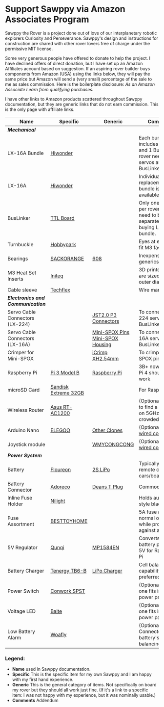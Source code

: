 # Support Sawppy via Amazon Associates Program
Sawppy the Rover is a project done out of love of our interplanetary robotic
explorers Curiosity and Perseverance. Sawppy's design and instructions for
construction are shared with other rover lovers free of charge under the
permissive MIT license.

Some very generous people have offered to donate to
help the project. I have declined offers of direct donation, but I have
set up an Amazon Affiliates account based on suggestion. If an aspiring
rover builder buys components from Amazon (USA) using the links
below, they will pay the same price but Amazon will send a (very small)
percentage of the sale to me as sales commission.
Here is the boilerplate disclosure:
_As an Amazon Associate I earn from qualifying purchases._

I have other links to Amazon products scattered throughout Sawppy
documentation, but they are generic links that do not earn commission.
This is the only page with affiliate links.

__Name__ | __Specific__ | __Generic__ | __Comments__
--- | --- | --- | ---
_**Mechanical**_ |
LX-16A Bundle | [Hiwonder](https://amzn.to/2WAm4Wl) | | Each bundle includes 5 servos and 1 BusLinker. A rover needs 10 servos and 1 BusLinker.
LX-16A | [Hiwonder](https://amzn.to/2z0VVqV) | | Individual replacements, or if bundle is not available.
BusLinker | [TTL Board](https://amzn.to/2T4V8vZ) | | Only one needed per rover. Do not need to buy separately if buying LX-16A bundle.
Turnbuckle | [Hobbypark](https://amzn.to/3cCZ5Qg) | | Eyes at end should fit M3 fasteners
Bearings | [SACKORANGE](https://amzn.to/3fMBiiG) | [608](https://amzn.to/2WyPHHO) | Inexpensive generics are fine
M3 Heat Set Inserts | [Initeq](https://amzn.to/2WWCF5Q) | | 3D printed parts are sized to this outer diameter
Cable sleeve | [Techflex](https://amzn.to/366gdLy) | | Wire management
_**Electronics and Communication**_ |
Servo Cable Connectors (LX-224) | | [JST2.0 P3 Connectors](https://www.amazon.com/80Pcs-JST-2-0-Connector-Plug/dp/B0DMW522GM) | To connect LX-224 servos to BusLinker
Servo Cable Connectors (LX-16A) | | [Mini-SPOX Pins](https://www.newark.com/molex/08-70-1040/contact-socket-22awg-crimp/dp/54H5573) [Mini-SPOX  Housing](https://www.newark.com/molex/50-37-5033/connector-rcpt-3pos-1row-2-5mm/dp/57H1785)| To connect LX-16A servos to BusLinker
Crimper for Mini-SPOX | | [iCrimp XH2.54mm](https://www.amazon.com/dp/B00YGLKBSK?th=1) | To crimp Mini-SPOX pins
Raspberry Pi | [Pi 3 Model B](https://amzn.to/3cArxSI) | [Raspberry Pi](https://amzn.to/2AythOm) | 3B+ now available, Pi 4 should also work
microSD Card | [Sandisk Extreme 32GB](https://amzn.to/3bET8AS) | | For Raspberry Pi
Wireless Router | [Asus RT-AC1200](https://amzn.to/2TcYBst) | | (Optional) Easier to find a channel on 5GHz WiFi in crowded places.
Arduino Nano | [ELEGOO](https://amzn.to/3bvAFXy) | [Other Clones](https://amzn.to/2LzvqLK) | (Optional) backup [wired control](https://github.com/Roger-random/Sawppy_Rover/tree/master/docs#wired-arduino)
Joystick module | | [WMYCONGCONG](https://amzn.to/3fNR0KB) | (Optional) backup [wired control](https://github.com/Roger-random/Sawppy_Rover/tree/master/docs#wired-arduino)
_**Power System**_ |
Battery | [Floureon](https://amzn.to/3dQJ21r) | [2S LiPo](https://amzn.to/2WWz2ge) | Typically sold for remote control cars/boats/aircraft.
Battery Connector | [Adoreco](https://amzn.to/2WZhikp) | [Deans T Plug](https://amzn.to/3dPsbfh) | Commodity plug
Inline Fuse Holder | [Nilight](https://amzn.to/3cCqfXf) | | Holds automotive style blade fuses
Fuse Assortment | [BESTTOYHOME](https://amzn.to/2WY3zKA) | | 5A fuse allows normal operations while protecting against abuse
5V Regulator | [Qunqi](https://amzn.to/2AyxH7T) | [MP1584EN](https://amzn.to/361HHlK) | Converts raw battery power to 5V for Raspberry Pi
Battery Charger | [Tenergy TB6-B](https://amzn.to/3dNjMZV) | [LiPo Charger](https://amzn.to/2TcliwL) | Cell balancing capability preferred
Power Switch | [Conwork SPST](https://amzn.to/2ApRB4L) | | (Optional) This one fits in my power panel
Voltage LED | [Baite](https://amzn.to/364aeqD) | | (Optional) This one fits in my power panel
Low Battery Alarm | [Woafly](https://amzn.to/3fVtOdt) | | (Optional) Connected to battery's balancing plug


### Legend:
* __Name__ used in Sawppy documentation.
* __Specific__ This is the specific item for my own Sawppy and I am happy with my first hand experience.
* __Generic__ This is the general category of items. Not specifically on board my rover but they should all work just fine. (If it's a link to a specific item: I was not happy with my experience, but it was nominally usable.)
* __Comments__ Addendum

